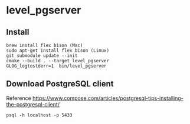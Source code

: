 # level_pgserver
## Install
```
brew install flex bison (Mac)
sudo apt-get install flex bison (Linux)
git submodule update --init
cmake --build . --target level_pgserver 
GLOG_logtostderr=1  bin/level_pgserver 
```

## Download PostgreSQL client
Reference https://www.compose.com/articles/postgresql-tips-installing-the-postgresql-client/
```
psql -h localhost -p 5433
```
